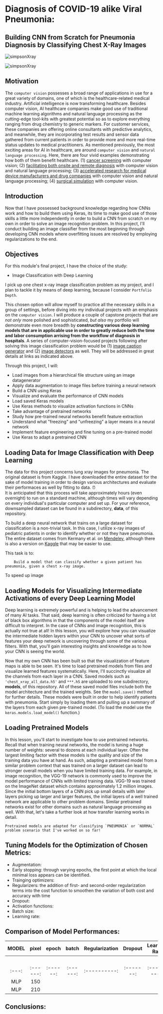 # Diagnosis of COVID-19 alike Viral Pneumonia: 
## Building CNN from Scratch for Pneumonia Diagnosis by Classifying Chest X-Ray Images

![simpsonXray](https://github.com/renjmindy/dsc-mod-4-project-v2-1-onl01-dtsc-ft-052620/blob/master/images/maxresdefault1.jpg)

![simpsonXray](https://github.com/renjmindy/dsc-mod-4-project-v2-1-onl01-dtsc-ft-052620/blob/master/images/maxresdefault2.jpg)

## Motivation

The `computer vision` possesses a broad range of applications in use for a great variety of domains, one of which is the healthcare-related medical industry. Artificial intelligence is now transforming healthcare. Besides computer vision, AI healthcare companies make good use of traditional machine learning algorithms and natural language processing as the cutting-edge tool-kits with greatest potential so as to explore everything ranging from drug chemistry to generic markers. For customer services, these companies are offering online consultants with predictive analytics, and meanwhile, they are incorporating test results and sensor data gathered from current patients in order to provide more and more real-time status updates to medical practitioners. As mentioned previously, the most exciting areas for AI in healthcare, are around `computer vision` and `natural language processing`. Here, there are four vivid examples demonstrating how both of them benefit healthcare. (1) [cancer screening](https://www.youtube.com/watch?v=XLb0xUe80uo&feature=emb_title) with computer vision; (2) [facilitating both onsite and remote diagnosis](https://www.babylonhealth.com/us) with computer vision and natural language processing; (3) [accelerated research for medical device manufacturers and drug companies](https://www.benevolent.com/) with computer vision and natural language processing; (4) [surgical simulation](https://www.touchsurgery.com/) with computer vision.

## Introduction

Now that I have possessed background knowledge regarding how CNNs work and how to build them using Keras, its time to make good use of those skills a little more independently in order to build a CNN from scratch on my own in order to solve an image recognition problem. In this project, I'll conduct building an image classifier from the most beginning through developing CNN models where overfitting issues are resolved by employing regularizations to the end.  

## Objectives

For this module's final project, I have the choice of the study:

- Image Classification with Deep Learning

I pick up one chest x-ray image classification problem as my project, and I plan to tackle it by means of deep learning, because I consider `Portfolio Depth`.

This chosen option will allow myself to practice all the necessary skills in a group of settings, before diving into my individual projects with an emphasis on the `computer vision`. I will produce a couple of capstone projects that are *not only* more polished and sophisticated, *but also* my portfolio will demonstrate even more breadth by **constructing various deep learning models that are in applicable use in order to greatly reduce both the time and labor consumption arrising from the workflow of diagnosis in hospitals**. A series of computer-vision-focused projects following after solving this image classification problem would be (1) [image caption generator](https://github.com/renjmindy/AutomaticImageCaptionGenerator) and (2) [image detectors](https://github.com/renjmindy/ImageDetectors) as well. They will be addressed in great details at links as indicated above.

Through this project, I will: 

- Load images from a hierarchical file structure using an image datagenerator 
- Apply data augmentation to image files before training a neural network 
- Build a CNN using Keras 
- Visualize and evaluate the performance of CNN models 
- Load saved Keras models 
- Use Keras methods to visualize activation functions in CNNs 
- Take advantage of pretrained networks
- Study how pre-trained neural networks benefit feature extraction 
- Understand what "freezing" and "unfreezing" a layer means in a neural network 
- Implement feature engineering and fine tuning on a pre-trained model 
- Use Keras to adapt a pretrained CNN 

## Loading Data for Image Classification with Deep Learning

The data for this project concerns lung xray images for pneumonia. The original dataset is from Kaggle. I have downloaded the entire dataset for the sake of model training in order to design various architectures and evaluate their performaces as well by fitting to data. 
⏰  
It is anticipated that this process will take approximately hours (even overnight) to run on a standard machine, although times will vary depending on every individual's particular computer and set up. For your reference, downsampled dataset can be found in a subdirectory, **data**, of this repository. 

To build a deep neural network that trains on a large dataset for classification is a non-trivial task. In this case, I utilize x-ray images of pediatric patients in order to identify whether or not they have pneumonia. The entire dataset comes from Kermany et al. on [Mendeley](https://data.mendeley.com/datasets/rscbjbr9sj/3), although there is also a version on [Kaggle](https://www.kaggle.com/paultimothymooney/chest-xray-pneumonia) that may be easier to use.

This task is to:

        Build a model that can classify whether a given patient has pneumonia, given a chest x-ray image.

To speed up image

## Loading Models for Visualizing Intermediate Activations of every Deep Learning Model

Deep learning is extremely powerful and is helping to lead the advancement of many AI tasks. That said, deep learning is often criticized for having a lot of black box algorithms in that the components of the model itself are difficult to interpret. In the case of CNNs and image recognition, this is actually not true at all! In this lesson, you will explore how you can visualize the intermediate hidden layers within your CNN to uncover what sorts of features your deep network is uncovering through some of the various filters. With that, you'll gain interesting insights and knowledge as to how your CNN is seeing the world. 

Now that my own CNN has been built so that the visualization of feature maps is able to be seen. It's time to load pretrained models from files and visualize learned features systematically. Here, I'll succinctly visualize all the channels from each layer in a CNN. Saved models such as `'chest_xray_all_data.h5'` and `***.h5` are uploaded to one subdirectory, **models**, of this repository. All of these saved model files include both the model architecture and the trained weights. See the `model.save()` method for further details. These models were built in order to help identify patients with pneumonia. Start simply by loading them and pulling up a summary of the layers from each given pre-trained model. (To load the model use the `keras.models.load_model()` function.) 

## Loading Pretrained Models

In this lesson, you'll start to investigate how to use pretrained networks. Recall that when training neural networks, the model is tuning a huge number of weights: several to dozens at each individual layer. Often the largest limiting factor with these models is the quality and size of the training data you have at hand. As such, adapting a pretrained model from a similar problem context that was trained on a larger dataset can lead to stronger overall models when you have limited training data. For example, in image recognition, the VGG-19 network is commonly used to improve the model performance of CNNs with limited training data. VGG-19 was trained on the ImageNet dataset which contains approximately 1.2 million images. Since the initial bottom layers of a CNN pick up small details with later layers picking up larger and larger features, the initial layers of a well trained network are applicable to other problem domains. Similar pretrained networks exist for other domains such as natural language processing as well. With that, let's take a further look at how transfer learning works in detail.

    Pretrained models are adapted for classifying `PNEUMONIA` or `NORMAL` problem scenario that I've worked on so far!
    
## Tuning Models for the Optimization of Chosen Metrics:

- Augmentation:
- Early stopping: through varying epochs, the first point at which the local minimal loss appears can be identified.  
- Trainging optimizers: 
- Regularizers: the addition of first- and second-order regularization terms into the cost function to smoothen the variation of both cost and accuracy with time
- Dropout:
- Activation functions:
- Batch size:
- Learning rate:

## Comparison of Model Performances:

| MODEL  | pixel    | epoch    | batch    | Regularization | Dropout    | Learning Rate | Augmentation  | Loss  | Loss  | Accuracy | Accuracy |
| :---:  | :------: | :------: | :------: | :----------:   | :-------:  | :----------:  | :-----------: | :---: | :---: | :------: | :------: |
|        |          |          |          |                |            |               |               | Train | Test  | Train    | Test     |
| :---:  | :------: | :------: | :------: | :----------:   | :-------:  | :----------:  |               | :---: | :---: | :------: | :------: |
|   MLP  | 150      |          |          |                |            |               |               |       |       |          |          |
|   MLP  | 210      |          |          |                |            |               |               |       |       |          |          |

## Conclusions:
